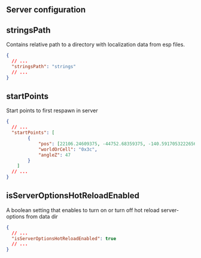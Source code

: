 ## Server configuration

## stringsPath

Contains relative path to a directory with localization data from esp files.

```json
{
  // ...
  "stringsPath": "strings"
  // ...
}
```

## startPoints

Start points to first respawn in server

```json
{
  // ...
  "startPoints": [
		{
			"pos": [22106.24609375, -44752.68359375, -140.59170532226562],
			"worldOrCell": "0x3c",
			"angleZ": 47
		}
	]
  // ...
}
```

## isServerOptionsHotReloadEnabled

A boolean setting that enables to turn on or turn off hot reload server-options from data dir

```json
{
  // ...
  "isServerOptionsHotReloadEnabled": true
  // ...
}
```